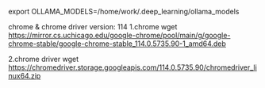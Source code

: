 
export OLLAMA_MODELS=/home/work/.deep_learning/ollama_models

chrome & chrome driver version: 114
1.chrome
wget https://mirror.cs.uchicago.edu/google-chrome/pool/main/g/google-chrome-stable/google-chrome-stable_114.0.5735.90-1_amd64.deb

2.chrome driver
wget https://chromedriver.storage.googleapis.com/114.0.5735.90/chromedriver_linux64.zip
